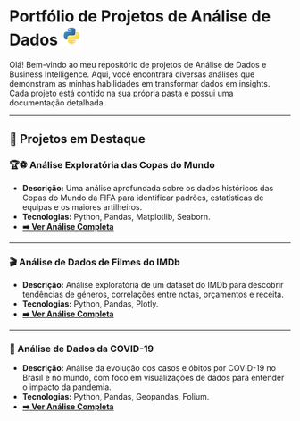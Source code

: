 # Portfólio de Projetos de Análise de Dados <img src="https://raw.githubusercontent.com/devicons/devicon/master/icons/python/python-original.svg" alt="Python" width="35" height="35"/>

Olá! Bem-vindo ao meu repositório de projetos de Análise de Dados e Business Intelligence. Aqui, você encontrará diversas análises que demonstram as minhas habilidades em transformar dados em insights. Cada projeto está contido na sua própria pasta e possui uma documentação detalhada.

---

## 🚀 Projetos em Destaque

### 🏆⚽ Análise Exploratória das Copas do Mundo
- **Descrição:** Uma análise aprofundada sobre os dados históricos das Copas do Mundo da FIFA para identificar padrões, estatísticas de equipas e os maiores artilheiros.
- **Tecnologias:** Python, Pandas, Matplotlib, Seaborn.
- **[➡️ Ver Análise Completa](./Análise%20Copas%20do%20Mundo%20FIFA/Fifa_World_Cups.ipynb)**

---

### 🎬 Análise de Dados de Filmes do IMDb
- **Descrição:** Análise exploratória de um dataset do IMDb para descobrir tendências de géneros, correlações entre notas, orçamentos e receita.
- **Tecnologias:** Python, Pandas, Plotly.
- **[➡️ Ver Análise Completa](./Projeto%20IMDb/IMDb.ipynb)**

---

### 🦠 Análise de Dados da COVID-19
- **Descrição:** Análise da evolução dos casos e óbitos por COVID-19 no Brasil e no mundo, com foco em visualizações de dados para entender o impacto da pandemia.
- **Tecnologias:** Python, Pandas, Geopandas, Folium.
- [**➡️ Ver Análise Completa**](./Projeto%20COVID-19/covid_19.ipynb)

